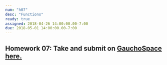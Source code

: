 ```yaml
---
num: "h07"
desc: "Functions"
ready: true
assigned: 2018-04-26 14:00:00.00-7:00
due: 2018-05-01 14:00:00.00-7:00
---
```

<h2>Homework 07: Take and submit on <a href="https://gauchospace.ucsb.edu/courses/course/view.php?id=24038" target="_blank">GauchoSpace here.</a></h2>
